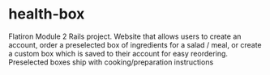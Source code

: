 # health-box
Flatiron Module 2 Rails project. Website that allows users to create an account, order a preselected box of ingredients for a salad / meal, or create a custom box which is saved to their account for easy reordering. Preselected boxes ship with cooking/preparation instructions
